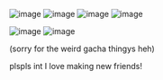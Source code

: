
![image](https://github.com/user-attachments/assets/302eb3fe-a514-493d-984c-8c3e84e3955d)
![image](https://github.com/user-attachments/assets/63174262-0109-477b-9a4f-2a386fdb4285)
![image](https://github.com/user-attachments/assets/9c02ad50-06e7-4cd5-baa2-3c0c6bccd495)
![image](https://github.com/user-attachments/assets/214edd18-80ff-4f20-b6eb-b1efa8f7e5ac)

![image](https://github.com/user-attachments/assets/0b145f91-78ac-4228-a065-60fbeab0c5d1)
![image](https://github.com/user-attachments/assets/d4ce2cf4-c604-4660-a167-c3e9bac700c7)



(sorry for the weird gacha thingys heh)


plspls int I love making new friends!
